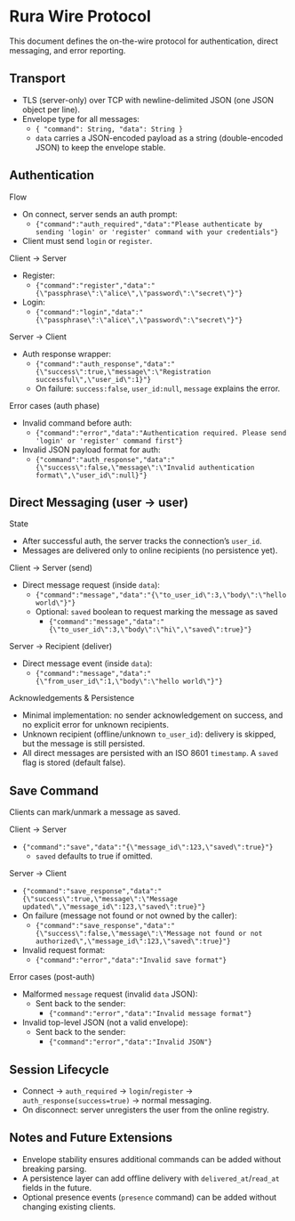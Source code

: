 # Rura Wire Protocol

This document defines the on-the-wire protocol for authentication, direct messaging, and error reporting.

## Transport
- TLS (server-only) over TCP with newline-delimited JSON (one JSON object per line).
- Envelope type for all messages:
  - `{ "command": String, "data": String }`
  - `data` carries a JSON-encoded payload as a string (double-encoded JSON) to keep the envelope stable.

## Authentication

Flow
- On connect, server sends an auth prompt:
  - `{"command":"auth_required","data":"Please authenticate by sending 'login' or 'register' command with your credentials"}`
- Client must send `login` or `register`.

Client → Server
- Register:
  - `{"command":"register","data":"{\"passphrase\":\"alice\",\"password\":\"secret\"}"}`
- Login:
  - `{"command":"login","data":"{\"passphrase\":\"alice\",\"password\":\"secret\"}"}`

Server → Client
- Auth response wrapper:
  - `{"command":"auth_response","data":"{\"success\":true,\"message\":\"Registration successful\",\"user_id\":1}"}`
  - On failure: `success:false`, `user_id:null`, `message` explains the error.

Error cases (auth phase)
- Invalid command before auth:
  - `{"command":"error","data":"Authentication required. Please send 'login' or 'register' command first"}`
- Invalid JSON payload format for auth:
  - `{"command":"auth_response","data":"{\"success\":false,\"message\":\"Invalid authentication format\",\"user_id\":null}"}`

## Direct Messaging (user → user)

State
- After successful auth, the server tracks the connection’s `user_id`.
- Messages are delivered only to online recipients (no persistence yet).

Client → Server (send)
- Direct message request (inside `data`):
  - `{"command":"message","data":"{\"to_user_id\":3,\"body\":\"hello world\"}"}`
  - Optional: `saved` boolean to request marking the message as saved
    - `{"command":"message","data":"{\"to_user_id\":3,\"body\":\"hi\",\"saved\":true}"}`

Server → Recipient (deliver)
- Direct message event (inside `data`):
  - `{"command":"message","data":"{\"from_user_id\":1,\"body\":\"hello world\"}"}`

Acknowledgements & Persistence
- Minimal implementation: no sender acknowledgement on success, and no explicit error for unknown recipients.
- Unknown recipient (offline/unknown `to_user_id`): delivery is skipped, but the message is still persisted.
- All direct messages are persisted with an ISO 8601 `timestamp`. A `saved` flag is stored (default false).

## Save Command

Clients can mark/unmark a message as saved.

Client → Server
- `{"command":"save","data":"{\"message_id\":123,\"saved\":true}"}`
  - `saved` defaults to true if omitted.

Server → Client
- `{"command":"save_response","data":"{\"success\":true,\"message\":\"Message updated\",\"message_id\":123,\"saved\":true}"}`
- On failure (message not found or not owned by the caller):
  - `{"command":"save_response","data":"{\"success\":false,\"message\":\"Message not found or not authorized\",\"message_id\":123,\"saved\":true}"}`
- Invalid request format:
  - `{"command":"error","data":"Invalid save format"}`

Error cases (post-auth)
- Malformed `message` request (invalid `data` JSON):
  - Sent back to the sender:
    - `{"command":"error","data":"Invalid message format"}`
- Invalid top-level JSON (not a valid envelope):
  - Sent back to the sender:
    - `{"command":"error","data":"Invalid JSON"}`

## Session Lifecycle
- Connect → `auth_required` → `login`/`register` → `auth_response(success=true)` → normal messaging.
- On disconnect: server unregisters the user from the online registry.

## Notes and Future Extensions
- Envelope stability ensures additional commands can be added without breaking parsing.
- A persistence layer can add offline delivery with `delivered_at`/`read_at` fields in the future.
- Optional presence events (`presence` command) can be added without changing existing clients.
